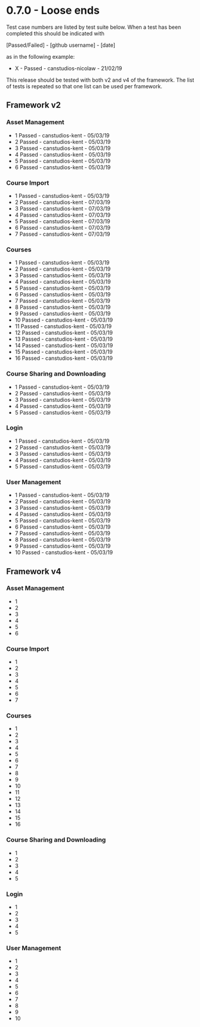 0.7.0 - Loose ends
=====================================================

Test case numbers are listed by test suite below. 
When a test has been completed this should be indicated with 

[Passed/Failed] - [github username] - [date] 

as in the following example:
- X - Passed - canstudios-nicolaw - 21/02/19

This release should be tested with both v2 and v4 of the framework. The list of tests is repeated so that one list can be used per framework.

Framework v2
---

### Asset Management
- 1 Passed - canstudios-kent - 05/03/19
- 2 Passed - canstudios-kent - 05/03/19
- 3 Passed - canstudios-kent - 05/03/19
- 4 Passed - canstudios-kent - 05/03/19
- 5 Passed - canstudios-kent - 05/03/19
- 6 Passed - canstudios-kent - 05/03/19


### Course Import
- 1 Passed - canstudios-kent - 05/03/19
- 2 Passed - canstudios-kent - 07/03/19
- 3 Passed - canstudios-kent - 07/03/19
- 4 Passed - canstudios-kent - 07/03/19
- 5 Passed - canstudios-kent - 07/03/19
- 6 Passed - canstudios-kent - 07/03/19
- 7 Passed - canstudios-kent - 07/03/19

### Courses
- 1 Passed - canstudios-kent - 05/03/19
- 2 Passed - canstudios-kent - 05/03/19
- 3 Passed - canstudios-kent - 05/03/19
- 4 Passed - canstudios-kent - 05/03/19
- 5 Passed - canstudios-kent - 05/03/19
- 6 Passed - canstudios-kent - 05/03/19
- 7 Passed - canstudios-kent - 05/03/19
- 8 Passed - canstudios-kent - 05/03/19
- 9 Passed - canstudios-kent - 05/03/19
- 10 Passed - canstudios-kent - 05/03/19
- 11 Passed - canstudios-kent - 05/03/19
- 12 Passed - canstudios-kent - 05/03/19
- 13 Passed - canstudios-kent - 05/03/19
- 14 Passed - canstudios-kent - 05/03/19
- 15 Passed - canstudios-kent - 05/03/19
- 16 Passed - canstudios-kent - 05/03/19

### Course Sharing and Downloading
- 1 Passed - canstudios-kent - 05/03/19
- 2 Passed - canstudios-kent - 05/03/19
- 3 Passed - canstudios-kent - 05/03/19
- 4 Passed - canstudios-kent - 05/03/19
- 5 Passed - canstudios-kent - 05/03/19

### Login
- 1 Passed - canstudios-kent - 05/03/19
- 2 Passed - canstudios-kent - 05/03/19
- 3 Passed - canstudios-kent - 05/03/19
- 4 Passed - canstudios-kent - 05/03/19
- 5 Passed - canstudios-kent - 05/03/19

### User Management
- 1 Passed - canstudios-kent - 05/03/19
- 2 Passed - canstudios-kent - 05/03/19
- 3 Passed - canstudios-kent - 05/03/19
- 4 Passed - canstudios-kent - 05/03/19
- 5 Passed - canstudios-kent - 05/03/19
- 6 Passed - canstudios-kent - 05/03/19
- 7 Passed - canstudios-kent - 05/03/19
- 8 Passed - canstudios-kent - 05/03/19
- 9 Passed - canstudios-kent - 05/03/19
- 10 Passed - canstudios-kent - 05/03/19



Framework v4
---

### Asset Management
- 1
- 2
- 3
- 4
- 5
- 6


### Course Import
- 1
- 2
- 3
- 4
- 5
- 6
- 7

### Courses
- 1
- 2
- 3
- 4
- 5
- 6
- 7
- 8
- 9
- 10
- 11
- 12
- 13
- 14
- 15
- 16

### Course Sharing and Downloading
- 1
- 2
- 3
- 4
- 5

### Login
- 1
- 2
- 3
- 4
- 5

### User Management
- 1
- 2
- 3
- 4
- 5
- 6
- 7
- 8
- 9
- 10
